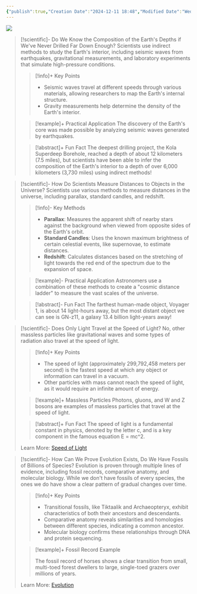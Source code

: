 ```yaml
---
{"publish":true,"Creation Date":"2024-12-11 18:48","Modified Date":"Wednesday 11th December 2024 18:48:45","PassFrontmatter":true}
---
```



![](https://i.imgur.com/ddzUZrc.png)


> [!scientific]- Do We Know the Composition of the Earth's Depths if We've Never Drilled Far Down Enough?
> Scientists use indirect methods to study the Earth's interior, including seismic waves from earthquakes, gravitational measurements, and laboratory experiments that simulate high-pressure conditions.
>
> > [!info]+ Key Points
> > - Seismic waves travel at different speeds through various materials, allowing researchers to map the Earth's internal structure.
> > - Gravity measurements help determine the density of the Earth's interior.
>
> > [!example]+ Practical Application
> > The discovery of the Earth's core was made possible by analyzing seismic waves generated by earthquakes.
>
> > [!abstract]+ Fun Fact
> > The deepest drilling project, the Kola Superdeep Borehole, reached a depth of about 12 kilometers (7.5 miles), but scientists have been able to infer the composition of the Earth's interior to a depth of over 6,000 kilometers (3,730 miles) using indirect methods!

> [!scientific]- How Do Scientists Measure Distances to Objects in the Universe?
> Scientists use various methods to measure distances in the universe, including parallax, standard candles, and redshift.
>
> > [!info]- Key Methods
> > - **Parallax**: Measures the apparent shift of nearby stars against the background when viewed from opposite sides of the Earth's orbit.
> > - **Standard Candles**: Uses the known maximum brightness of certain celestial events, like supernovae, to estimate distances.
> > - **Redshift**: Calculates distances based on the stretching of light towards the red end of the spectrum due to the expansion of space.
>
> > [!example]- Practical Application
> > Astronomers use a combination of these methods to create a "cosmic distance ladder" to measure the vast scales of the universe.
>
> > [!abstract]- Fun Fact
> > The farthest human-made object, Voyager 1, is about 14 light-hours away, but the most distant object we can see is GN-z11, a galaxy 13.4 billion light-years away!

> [!scientific]- Does Only Light Travel at the Speed of Light?
> No, other massless particles like gravitational waves and some types of radiation also travel at the speed of light.
>
> > [!info]+ Key Points
> > - The speed of light (approximately 299,792,458 meters per second) is the fastest speed at which any object or information can travel in a vacuum.
> > - Other particles with mass cannot reach the speed of light, as it would require an infinite amount of energy.
>
> > [!example]+ Massless Particles
> > Photons, gluons, and W and Z bosons are examples of massless particles that travel at the speed of light.
>
> > [!abstract]+ Fun Fact
> > The speed of light is a fundamental constant in physics, denoted by the letter c, and is a key component in the famous equation E = mc^2.
>
> Learn More: [Speed of Light](https://en.wikipedia.org/wiki/Speed_of_light)

> [!scientific]- How Can We Prove Evolution Exists, Do We Have Fossils of Billions of Species?
> Evolution is proven through multiple lines of evidence, including fossil records, comparative anatomy, and molecular biology. While we don't have fossils of every species, the ones we do have show a clear pattern of gradual changes over time.
>
> > [!info]+ Key Points
> > 
> > - Transitional fossils, like Tiktaalik and Archaeopteryx, exhibit characteristics of both their ancestors and descendants.
> > - Comparative anatomy reveals similarities and homologies between different species, indicating a common ancestor.
> > - Molecular biology confirms these relationships through DNA and protein sequencing.
>
> > [!example]+ Fossil Record Example
> > 
> > The fossil record of horses shows a clear transition from small, multi-toed forest dwellers to large, single-toed grazers over millions of years.
>
> Learn More: [Evolution](https://en.wikipedia.org/wiki/Evolution)

